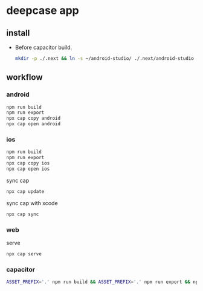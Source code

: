 # deepcase app

## install

- Before capacitor build.
  ```sh
  mkdir -p ./.next && ln -s ~/android-studio/ ./.next/android-studio
  ```

## workflow

### android

```sh
npm run build
npm run export
npx cap copy android
npx cap open android
```

### ios

```sh
npm run build
npm run export
npx cap copy ios
npx cap open ios
```

sync cap

```sh
npx cap update
```

sync cap with xcode

```sh
npx cap sync
```

### web

serve

```sh
npx cap serve
```

### capacitor

```sh
ASSET_PREFIX='.' npm run build && ASSET_PREFIX='.' npm run export && npx cap copy electron && npx cap open electron
```
